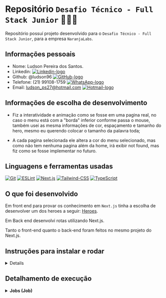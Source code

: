 # Repositório `Desafio Técnico - Full Stack Junior` 🧑🏾‍💻

Repositório possuí projeto desenvolvido para o `Desafio Técnico - Full Stack Junior`, para a empresa `NaranjaLabs`.

## Informações pessoais

- Nome: Ludson Pereira dos Santos.
- Linkedin: [![Linkedin-logo]][Linkedin-url]
- Github: @ludson96 [![GitHub-logo]][GitHub-url]
- Telefone: (21) 99108-1759 [![WhatsApp-logo]][WhatsApp-url]
- Email: ludson_ps27@hotmail.com  [![Hotmail-logo]][Hotmail-url]

## Informações de escolha de desenvolvimento

- Fiz a interatividade e animação como se fosse em uma pagina real, no caso o menu está com a "borda" inferior conforme passa o mouse, também usei as mesma informações de cor, espaçamento e tamanho do hero, mesmo eu querendo colocar o tamanho da palavra toda;

- A cada pagina selecionada ele altera a cor do menu selecionado, mas como não tem nenhuma pagina além da home, irá exibir not found, mas fiz como se fosse implementar no futuro.

## Linguagens e ferramentas usadas

[![Git][Git-logo]][Git-url]
[![ESLint][ESLint-logo]][ESLint-url]
[![Next.js][Next.js-logo]][Next.js-url]
[![Tailwind-CSS][Tailwind-CSS-logo]][Tailwind-CSS-url]
[![TypeScript][TypeScript-logo]][TypeScript-url]

## O que foi desenvolvido
   
Em front end para provar os conhecimento em `Next.js` tinha a escolha de desenvolver um dos heroes a seguir: [Heroes](https://encurtador.com.br/buzKZ).

Em Back end desenvolvi rotas utilizando Next.js.

Tanto o front-end quanto o back-end foram feitos no mesmo projeto do Next.js.

## Instruções para instalar e rodar

<details>

1. Clone o repositório (recomendado usar em SSH) e entre na pasta:

    ```bash
    git clone https://github.com/ludson96/fullstack-junior-1

    cd fullstack-junior-1
    ```

1. Instale as dependências:

    ```bash
    npm install
    ```

1. Execute a aplicação em modo de `desenvolvimento`:

    ```bash
      npm run dev
    ```
1. Para testar as rotas, deve haver uma instância em execução, utilize algum API Rest Client, recomento usar o [thunder client](https://marketplace.visualstudio.com/items?itemName=rangav.vscode-thunder-client). Há um arquivo `collection_Naranja Labs.json` com a coleção contendo todas as rotas, basta importá-lo e executar as rotas:

</details>

## Detalhamento de execução

<details>

  <summary><strong>Jobs (Job)</strong></summary>

#### Todas as rotas recebem um secret

Caso o secret seja diferente de "naranja-labs", retorna status HTTP 401 (Unauthorized) e a mensagem `"Secret provided is invalid. Make sure the correct secret is being sent`

### Endpoints

### 1. `GET /jobs`

<details>
  <summary>Retorna todos os jobs do arquivo jobs.ts</summary><br />

Funciona da seguinte forma:

- `/jobs` (`GET`)
   - retorna um json com status 200 e um array com todas as informações do jobs.
     - Exemplo de resposta:
        ```json
        [
          {
            "id": 1,
            "job": "Full Stack Developer",
            "level": "Junior",
            "status": "open"
          },
          {
            "id": 2,
            "job": "Frontend Developer",
            "level": "Junior",
            "status": "closed"
          },
          {
            "id": 3,
            "job": "Backend Developer",
            "level": "Junior",
            "status": "closed"
          },
          {
            "id": 4,
            "job": "Full Stack Developer",
            "level": "Senior",
            "status": "closed"
          }
        ]
        ```

</details>

### 2. `GET /jobs?level=Junior`

<details>
  <summary>Retorna todos os jobs do arquivo jobs.ts com o level=Junior</summary><br />

Funciona da seguinte forma:

- `/jobs?level=Junior` (`GET`)
   - retorna um json com status 200 e um array com todos os jobs level junior.
     - Exemplo de resposta:
        ```json
        [
          {
            "id": 1,
            "job": "Full Stack Developer",
            "level": "Junior",
            "status": "open"
          },
          {
            "id": 2,
            "job": "Frontend Developer",
            "level": "Junior",
            "status": "closed"
          },
          {
            "id": 3,
            "job": "Backend Developer",
            "level": "Junior",
            "status": "closed"
          }
        ]
        ```

</details>

### 3. `GET /job/[id]`

<details>
  <summary>Retorna informações de um job específico</summary><br />

Funciona da seguinte forma:

- `/job/[id]` (`GET`):
   - recebe um `id` pelo caminho da rota e retorna o job com esse `id`.
     - Exemplo de resposta para a rota `/job/3` (supondo que exista um job com `id = 3`):

        ```json
        {
          "id": 3,
          "job": "Backend Developer",
          "level": "Junior",
          "status": "closed"
        }
        ```
    - caso não tenha sido informado um `id`, a rota retorna o status HTTP 400 com a
     mensagem `Job ID is required.` no corpo da resposta.
    - caso tenha sido informado algo diferente de um número no lugar do`id`, a rota retorna o status HTTP 404 com a mensagem `ID must be a number.` no corpo da resposta.
    - caso não exista um job com esse `id`, a rota retorna o status HTTP 404 com a
     mensagem `Job ID not found.` no corpo da resposta.

</details>

### 4. `POST /job/submit`

<details>
  <summary>Cria um novo cadastro</summary><br />

Funciona da seguinte forma:

- `/job/submit` (`POST`)
   - deve receber via corpo do POST os dados de um cadastro. 
     - Exemplo de requisição:
        ```json
        {
          "name": "Ludson",
          "age": 25,
          "phone": "(21) 99999-9999",
          "state":"RJ",
          "city": "Duque de Caxias"
        }
        ```
   - em caso de sucesso:
      - retorna o status HTTP 201 (CREATED) e uma mensagem conforme abaixo. 
        - Exemplo de resposta:

        ```json
        {
          "message": "Thank you for your application, Ludson."
        }
        ```
    - todo so campos do body são obrigatórios e validados de acordo com seu tipo.
      - caso não seja enviado nada no corpo da requisição retorna status HTTP 400 e uma mensagem conforme abaixo:

        ```json
        {
          "message": "Request body is empty. Please provide the required data in the request body."
        }
        ```

</details>

</details>

[Git-logo]: https://img.shields.io/badge/git-%23F05033.svg?style=for-the-badge&logo=git&logoColor=white
[Git-url]: https://git-scm.com
[ESLint-logo]: https://img.shields.io/badge/ESLint-4B3263?style=for-the-badge&logo=eslint&logoColor=white
[ESLint-url]: https://eslint.org/
[Next.js-logo]: https://img.shields.io/badge/Next-black?style=for-the-badge&logo=next.js&logoColor=white
[Next.js-url]: https://nextjs.org/
[TypeScript-logo]: https://img.shields.io/badge/typescript-%23007ACC.svg?style=for-the-badge&logo=typescript&logoColor=white
[TypeScript-url]: https://www.typescriptlang.org/
[Tailwind-CSS-logo]: https://img.shields.io/badge/tailwindcss-%2338B2AC.svg?style=for-the-badge&logo=tailwind-css&logoColor=white
[Tailwind-CSS-url]: https://tailwindcss.com/
[Linkedin-logo]: https://img.shields.io/badge/-LinkedIn-%230077B5?style=for-the-badge&logo=linkedin&logoColor=white
[Linkedin-url]: https://www.linkedin.com/in/ludson96/
[GitHub-logo]: https://img.shields.io/badge/github-%23121011.svg?style=for-the-badge&logo=github&logoColor=white
[GitHub-url]: https://github.com/ludson96
[Hotmail-logo]: https://img.shields.io/badge/Microsoft_Outlook-0078D4?style=for-the-badge&logo=microsoft-outlook&logoColor=white
[Hotmail-url]: mailto:ludson_ps27@hotmail.com
[WhatsApp-logo]: https://img.shields.io/badge/WhatsApp-25D366?style=for-the-badge&logo=whatsapp&logoColor=white
[WhatsApp-url]: https://wa.me/5521991081759?text=Ol%C3%A1%2C+Ludson.+Vi+seu+perfil+no+GitHub